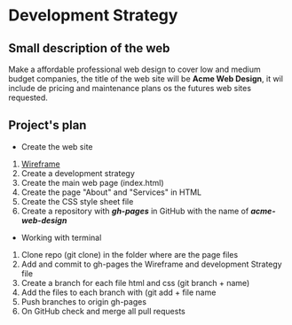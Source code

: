 # Development Strategy

## Small description of the web

Make a affordable professional web design to cover low and medium budget companies, the title of the web site will be **Acme Web Design**, it wil include de pricing and maintenance plans os the futures web sites requested.

## Project's plan

* Create the web site

1. [Wireframe](img/wireframe_acme_page.jpg)
2. Create a development strategy
3. Create the main web page (index.html)
4. Create the page "About" and "Services" in HTML
5. Create the CSS style sheet file
6. Create a repository with **_gh-pages_** in GitHub with the name of **_acme-web-design_**

* Working with terminal
1. Clone repo (git clone) in the folder where are the page files
2. Add and commit to gh-pages the Wireframe and development Strategy file
3. Create a branch for each file html and css (git branch + name)
4. Add the files to each branch with (git add + file name
5. Push branches to origin gh-pages
6. On GitHub check and merge all pull requests
